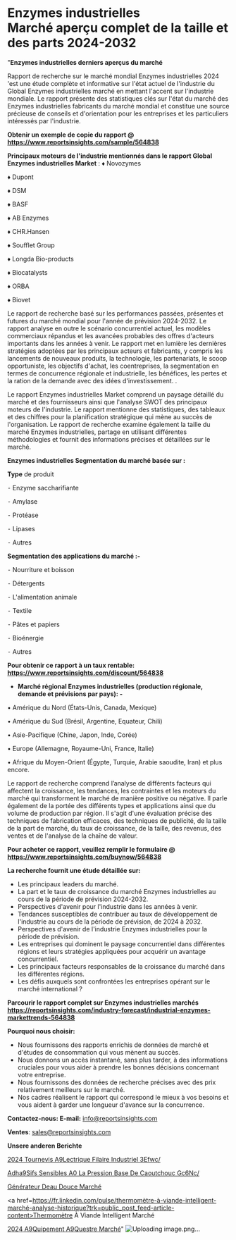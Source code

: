 # Enzymes industrielles Marché aperçu complet de la taille et des parts 2024-2032

"<strong>Enzymes industrielles derniers aperçus du marché</strong>

Rapport de recherche sur le marché mondial Enzymes industrielles 2024 'est une étude complète et informative sur l'état actuel de l'industrie du Global Enzymes industrielles marché en mettant l'accent sur l'industrie mondiale. Le rapport présente des statistiques clés sur l'état du marché des Enzymes industrielles fabricants du marché mondial et constitue une source précieuse de conseils et d'orientation pour les entreprises et les particuliers intéressés par l'industrie.

<strong>Obtenir un exemple de copie du rapport @ <a href=https://www.reportsinsights.com/sample/564838>https://www.reportsinsights.com/sample/564838</a></strong>

<strong>Principaux moteurs de l'industrie mentionnés dans le rapport Global Enzymes industrielles Market</strong> :
♦ Novozymes

♦ Dupont

♦ DSM

♦ BASF

♦ AB Enzymes

♦ CHR.Hansen

♦ Soufflet Group

♦ Longda Bio-products

♦ Biocatalysts

♦ ORBA

♦ Biovet

Le rapport de recherche basé sur les performances passées, présentes et futures du marché mondial pour l'année de prévision 2024-2032. Le rapport analyse en outre le scénario concurrentiel actuel, les modèles commerciaux répandus et les avancées probables des offres d'acteurs importants dans les années à venir. Le rapport met en lumière les dernières stratégies adoptées par les principaux acteurs et fabricants, y compris les lancements de nouveaux produits, la technologie, les partenariats, le scoop opportuniste, les objectifs d'achat, les coentreprises, la segmentation en termes de concurrence régionale et industrielle, les bénéfices, les pertes et la ration de la demande avec des idées d'investissement. .

Le rapport Enzymes industrielles Market comprend un paysage détaillé du marché et des fournisseurs ainsi que l'analyse SWOT des principaux moteurs de l'industrie. Le rapport mentionne des statistiques, des tableaux et des chiffres pour la planification stratégique qui mène au succès de l'organisation. Le rapport de recherche examine également la taille du marché Enzymes industrielles, partage en utilisant différentes méthodologies et fournit des informations précises et détaillées sur le marché.

<strong>Enzymes industrielles Segmentation du marché basée sur :</strong>

<strong>Type</strong> de produit

⁃ Enzyme saccharifiante

⁃ Amylase

⁃ Protéase

⁃ Lipases

⁃ Autres

<strong>Segmentation des applications du marché :-</strong>

⁃ Nourriture et boisson

⁃ Détergents

⁃ L'alimentation animale

⁃ Textile

⁃ Pâtes et papiers

⁃ Bioénergie

⁃ Autres

<strong>Pour obtenir ce rapport à un taux rentable: <a href=https://www.reportsinsights.com/discount/564838>https://www.reportsinsights.com/discount/564838</a></strong>
<ul>
  <li><strong>Marché régional Enzymes industrielles (production régionale, demande et prévisions par pays): -</strong></li>
</ul>
• Amérique du Nord (États-Unis, Canada, Mexique)

• Amérique du Sud (Brésil, Argentine, Equateur, Chili)

• Asie-Pacifique (Chine, Japon, Inde, Corée)

• Europe (Allemagne, Royaume-Uni, France, Italie)

• Afrique du Moyen-Orient (Égypte, Turquie, Arabie saoudite, Iran) et plus encore.

Le rapport de recherche comprend l’analyse de différents facteurs qui affectent la croissance, les tendances, les contraintes et les moteurs du marché qui transforment le marché de manière positive ou négative. Il parle également de la portée des différents types et applications ainsi que du volume de production par région. Il s'agit d'une évaluation précise des techniques de fabrication efficaces, des techniques de publicité, de la taille de la part de marché, du taux de croissance, de la taille, des revenus, des ventes et de l'analyse de la chaîne de valeur.

<strong>Pour acheter ce rapport, veuillez remplir le formulaire @   <a href=https://www.reportsinsights.com/buynow/564838>https://www.reportsinsights.com/buynow/564838</a></strong>

<strong>La recherche fournit une étude détaillée sur:</strong>
<ul>
  <li>Les principaux leaders du marché.</li>
  <li>La part et le taux de croissance du marché Enzymes industrielles au cours de la période de prévision 2024-2032.</li>
  <li>Perspectives d'avenir pour l'industrie dans les années à venir.</li>
  <li>Tendances susceptibles de contribuer au taux de développement de l'industrie au cours de la période de prévision, de 2024 à 2032.</li>
  <li>Perspectives d'avenir de l'industrie Enzymes industrielles pour la période de prévision.</li>
  <li>Les entreprises qui dominent le paysage concurrentiel dans différentes régions et leurs stratégies appliquées pour acquérir un avantage concurrentiel.</li>
  <li>Les principaux facteurs responsables de la croissance du marché dans les différentes régions.</li>
  <li>Les défis auxquels sont confrontées les entreprises opérant sur le marché international ?</li>
</ul>

<strong>Parcourir le rapport complet sur Enzymes industrielles marchés <a href=https://reportsinsights.com/industry-forecast/industrial-enzymes-markettrends-564838>https://reportsinsights.com/industry-forecast/industrial-enzymes-markettrends-564838</a></strong>

<strong>Pourquoi nous choisir:</strong>
<ul>
  <li>Nous fournissons des rapports enrichis de données de marché et d'études de consommation qui vous mènent au succès.</li>
  <li>Nous donnons un accès instantané, sans plus tarder, à des informations cruciales pour vous aider à prendre les bonnes décisions concernant votre entreprise.</li>
  <li>Nous fournissons des données de recherche précises avec des prix relativement meilleurs sur le marché.</li>
  <li>Nos cadres réalisent le rapport qui correspond le mieux à vos besoins et vous aident à garder une longueur d'avance sur la concurrence.</li>
</ul>
<strong>Contactez-nous:
</strong><strong>E-mail:</strong> <a href=mailto:info@reportsinsights.com>info@reportsinsights.com</a>

<strong>Ventes</strong>: <a href=mailto:sales@reportsinsights.com>sales@reportsinsights.com</a>

<strong>Unsere anderen Berichte</strong>

<a href=https://www.linkedin.com/pulse/2024-tournevis-%C3%A9lectrique-filaire-industriel-3efwc/>2024 Tournevis A9Lectrique Filaire Industriel 3Efwc/</a>

<a href=https://www.linkedin.com/pulse/adh%C3%A9sifs-sensibles-%C3%A0-la-pression-base-de-caoutchouc-gc6nc/>Adha9Sifs Sensibles A0 La Pression Base De Caoutchouc Gc6Nc/</a>

<a href=https://www.linkedin.com/pulse/générateur-deau-douce-marchétaille-globale-2024-iriec/>Générateur Deau Douce Marché</a>

<a href=https://fr.linkedin.com/pulse/thermomètre-à-viande-intelligent-marché-analyse-historique?trk=public_post_feed-article-content>Thermomètre À Viande Intelligent Marché</a>

<a href=https://www.linkedin.com/pulse/2024-%C3%A9quipement-%C3%A9questre-march%C3%A9-de-rapport-1dxif/>2024 A9Quipement A9Questre Marché</a>"
![Uploading image.png…]()
